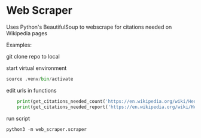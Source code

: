 # Web Scraper
Uses Python's BeautifulSoup to webscrape for citations needed on Wikipedia pages 

Examples:

git clone repo to local 

start virtual environment
```python
source .venv/bin/activate
```

edit urls in functions
```python
    print(get_citations_needed_count('https://en.wikipedia.org/wiki/Hedgehog'))
    print(get_citations_needed_report('https://en.wikipedia.org/wiki/Hedgehog'))
```

run script
```python
python3 -m web_scraper.scraper
```